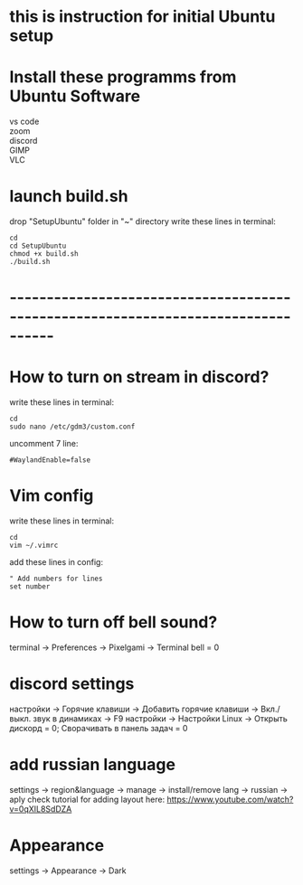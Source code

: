 # this is instruction for initial Ubuntu setup

# Install these programms from Ubuntu Software
vs code  
zoom  
discord  
GIMP  
VLC

# launch build.sh
  drop "SetupUbuntu" folder in "~" directory
  write these lines in terminal:
```
cd
cd SetupUbuntu
chmod +x build.sh
./build.sh
```

# ----------------------------------------------------------------------------------


# How to turn on stream in discord?
  write these lines in terminal:
```
cd
sudo nano /etc/gdm3/custom.conf
```
  uncomment 7 line:
```
#WaylandEnable=false
```


# Vim config
  write these lines in terminal:
```
cd
vim ~/.vimrc
```
  add these lines in config:
```
" Add numbers for lines
set number
```


# How to turn off bell sound?
  terminal -> Preferences -> Pixelgami -> Terminal bell = 0


# discord settings
  настройки -> Горячие клавиши -> Добавить горячие клавиши -> Вкл./выкл. звук в динамиках -> F9
  настройки -> Настройки Linux -> Открыть дискорд = 0; Сворачивать в панель задач = 0


# add russian language
  settings -> region&language -> manage -> install/remove lang -> russian -> aply
  check tutorial for adding layout here: https://www.youtube.com/watch?v=0qXIL8SdDZA


# Appearance
  settings -> Appearance -> Dark

